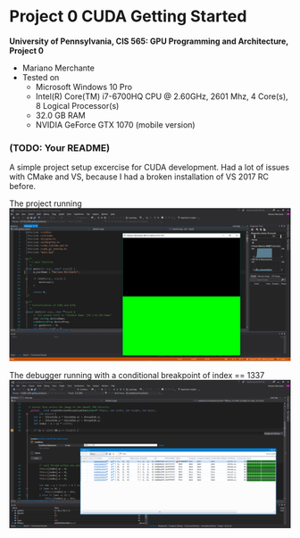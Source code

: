 Project 0 CUDA Getting Started
====================

**University of Pennsylvania, CIS 565: GPU Programming and Architecture, Project 0**

* Mariano Merchante
* Tested on
  * Microsoft Windows 10 Pro
  * Intel(R) Core(TM) i7-6700HQ CPU @ 2.60GHz, 2601 Mhz, 4 Core(s), 8 Logical Processor(s)
  * 32.0 GB RAM
  * NVIDIA GeForce GTX 1070 (mobile version)

### (TODO: Your README)

A simple project setup excercise for CUDA development. Had a lot of issues with CMake and VS, because I had a broken installation of VS 2017 RC before.

The project running
![](images/part4.png)

The debugger running with a conditional breakpoint of index == 1337
![](images/part7.png)

